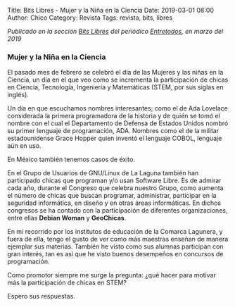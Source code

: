 Title: Bits Libres - Mujer y la Niña en la Ciencia
Date: 2019-03-01 08:00
Author: Chico
Category: Revista
Tags: revista, bits, libres

_Publicado en la sección [Bits Libres](http://www.gulag.org.mx/revista/2016-05-10-Bits-Libres.html) del periódico [Entretodos](http://periodicoentretodos.com/), en marzo del 2019_

<!-- break -->

### Mujer y la Niña en la Ciencia

El pasado mes de febrero se celebró el día de las Mujeres y las niñas en la Ciencia, un día en el que veo como se incrementa la participación de chicas en Ciencia, Tecnología, Ingeniería y Matemáticas (STEM, por sus siglas en inglés).

Un día en que escuchamos nombres interesantes; como el de Ada Lovelace considerada la primera programadora de la historia y de quién se tomó el nombre con el cual el Departamento de Defensa de Estados Unidos nombró su primer lenguaje de programación, ADA. Nombres como el de la militar estadounidense Grace Hopper quien inventó el lenguaje COBOL, lenguaje aún en uso.

En México también tenemos casos de éxito.

En el Grupo de Usuarios de GNU/Linux de La Laguna también han participado chicas que programan y/o usan Software Libre. Es de admirar cada año, durante el Congreso que celebra nuestro Grupo, como aumenta el número de chicas que buscan programar, administrar, participar en la seguridad informática, en diseño y en otras áreas informáticas. En dichos congresos se ha contado con la participación de diferentes organizaciones, entre ellas __Debian Woman__ y __GeoChicas__.

En mi recorrido por los institutos de educación de la Comarca Lagunera, y fuera de ella, tengo el gusto de ver como más maestras enseñan de manera ejemplar sus materias. También he visto como sus alumnas participan con gran interés, tan es así que he visto buenos desempeños en concursos de programación.

Como promotor siempre me surge la pregunta: ¿qué hacer para motivar más la participación de chicas en STEM?

Espero sus respuestas.
